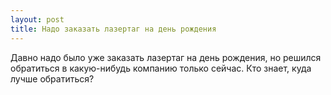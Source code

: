 ```yaml
---
layout: post 
title: Надо заказать лазертаг на день рождения 
--- 
```

Давно надо было уже заказать лазертаг на день рождения, но решился обратиться в какую-нибудь компанию только сейчас. Кто знает, куда лучше обратиться?